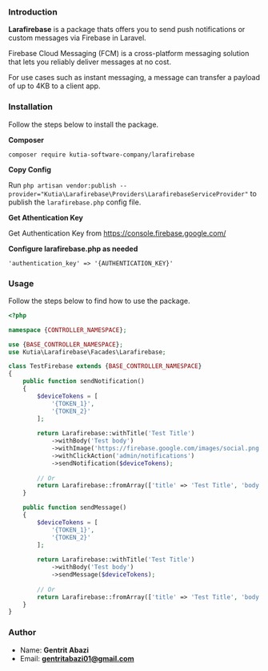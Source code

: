 ### Introduction

**Larafirebase** is a package thats offers you to send push notifications or custom messages via Firebase in Laravel.

Firebase Cloud Messaging (FCM) is a cross-platform messaging solution that lets you reliably deliver messages at no cost.

For use cases such as instant messaging, a message can transfer a payload of up to 4KB to a client app.

### Installation

Follow the steps below to install the package.


**Composer**

```
composer require kutia-software-company/larafirebase
```

**Copy Config**

Run `php artisan vendor:publish --provider="Kutia\Larafirebase\Providers\LarafirebaseServiceProvider"` to publish the `larafirebase.php` config file.

**Get Athentication Key**

Get Authentication Key from https://console.firebase.google.com/

**Configure larafirebase.php as needed**

```
'authentication_key' => '{AUTHENTICATION_KEY}'
```

### Usage

Follow the steps below to find how to use the package.

```php
<?php

namespace {CONTROLLER_NAMESPACE};

use {BASE_CONTROLLER_NAMESPACE};
use Kutia\Larafirebase\Facades\Larafirebase;

class TestFirebase extends {BASE_CONTROLLER_NAMESPACE}
{
    public function sendNotification()
    {
        $deviceTokens = [
            '{TOKEN_1}',
            '{TOKEN_2}'
        ];
        
        return Larafirebase::withTitle('Test Title')
            ->withBody('Test body')
            ->withImage('https://firebase.google.com/images/social.png')
            ->withClickAction('admin/notifications')
            ->sendNotification($deviceTokens);
        
        // Or
        return Larafirebase::fromArray(['title' => 'Test Title', 'body' => 'Test body'])->sendNotification($deviceTokens);
    }

    public function sendMessage()
    {
        $deviceTokens = [
            '{TOKEN_1}',
            '{TOKEN_2}'
        ];
        
        return Larafirebase::withTitle('Test Title')
            ->withBody('Test body')
            ->sendMessage($deviceTokens);
            
        // Or
        return Larafirebase::fromArray(['title' => 'Test Title', 'body' => 'Test body'])->sendMessage($deviceTokens);
    }
}
```

### Author
* Name: **Gentrit Abazi**
* Email: **gentritabazi01@gmail.com**
